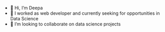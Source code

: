 - 👋 Hi, I’m Deepa
- 🌱 I worked as web developer and currently seeking for opportunities in Data Science
- 💞️ I’m looking to collaborate on data science projects

<!---
Patrimath/Patrimath is a ✨ special ✨ repository because its `README.md` (this file) appears on your GitHub profile.
You can click the Preview link to take a look at your changes.
--->
